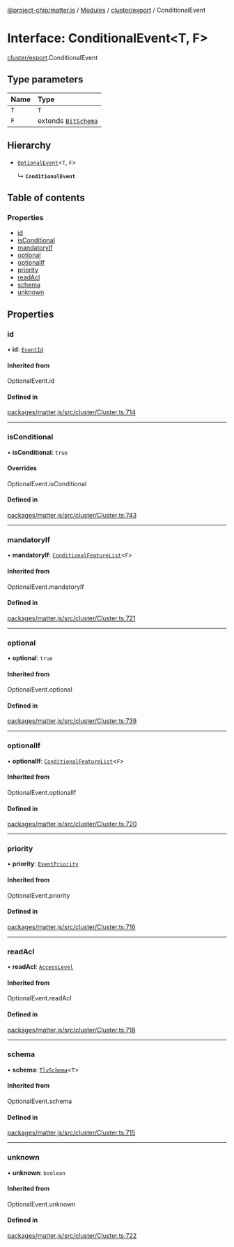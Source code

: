 [@project-chip/matter.js](../README.md) / [Modules](../modules.md) / [cluster/export](../modules/cluster_export.md) / ConditionalEvent

# Interface: ConditionalEvent\<T, F\>

[cluster/export](../modules/cluster_export.md).ConditionalEvent

## Type parameters

| Name | Type |
| :------ | :------ |
| `T` | `T` |
| `F` | extends [`BitSchema`](../modules/schema_export.md#bitschema) |

## Hierarchy

- [`OptionalEvent`](../modules/cluster_export.md#optionalevent)\<`T`, `F`\>

  ↳ **`ConditionalEvent`**

## Table of contents

### Properties

- [id](cluster_export.ConditionalEvent.md#id)
- [isConditional](cluster_export.ConditionalEvent.md#isconditional)
- [mandatoryIf](cluster_export.ConditionalEvent.md#mandatoryif)
- [optional](cluster_export.ConditionalEvent.md#optional)
- [optionalIf](cluster_export.ConditionalEvent.md#optionalif)
- [priority](cluster_export.ConditionalEvent.md#priority)
- [readAcl](cluster_export.ConditionalEvent.md#readacl)
- [schema](cluster_export.ConditionalEvent.md#schema)
- [unknown](cluster_export.ConditionalEvent.md#unknown)

## Properties

### id

• **id**: [`EventId`](../modules/datatype_export.md#eventid)

#### Inherited from

OptionalEvent.id

#### Defined in

[packages/matter.js/src/cluster/Cluster.ts:714](https://github.com/project-chip/matter.js/blob/e87b236f/packages/matter.js/src/cluster/Cluster.ts#L714)

___

### isConditional

• **isConditional**: ``true``

#### Overrides

OptionalEvent.isConditional

#### Defined in

[packages/matter.js/src/cluster/Cluster.ts:743](https://github.com/project-chip/matter.js/blob/e87b236f/packages/matter.js/src/cluster/Cluster.ts#L743)

___

### mandatoryIf

• **mandatoryIf**: [`ConditionalFeatureList`](../modules/cluster_export.md#conditionalfeaturelist)\<`F`\>

#### Inherited from

OptionalEvent.mandatoryIf

#### Defined in

[packages/matter.js/src/cluster/Cluster.ts:721](https://github.com/project-chip/matter.js/blob/e87b236f/packages/matter.js/src/cluster/Cluster.ts#L721)

___

### optional

• **optional**: ``true``

#### Inherited from

OptionalEvent.optional

#### Defined in

[packages/matter.js/src/cluster/Cluster.ts:739](https://github.com/project-chip/matter.js/blob/e87b236f/packages/matter.js/src/cluster/Cluster.ts#L739)

___

### optionalIf

• **optionalIf**: [`ConditionalFeatureList`](../modules/cluster_export.md#conditionalfeaturelist)\<`F`\>

#### Inherited from

OptionalEvent.optionalIf

#### Defined in

[packages/matter.js/src/cluster/Cluster.ts:720](https://github.com/project-chip/matter.js/blob/e87b236f/packages/matter.js/src/cluster/Cluster.ts#L720)

___

### priority

• **priority**: [`EventPriority`](../enums/cluster_export.EventPriority.md)

#### Inherited from

OptionalEvent.priority

#### Defined in

[packages/matter.js/src/cluster/Cluster.ts:716](https://github.com/project-chip/matter.js/blob/e87b236f/packages/matter.js/src/cluster/Cluster.ts#L716)

___

### readAcl

• **readAcl**: [`AccessLevel`](../enums/cluster_export.AccessLevel.md)

#### Inherited from

OptionalEvent.readAcl

#### Defined in

[packages/matter.js/src/cluster/Cluster.ts:718](https://github.com/project-chip/matter.js/blob/e87b236f/packages/matter.js/src/cluster/Cluster.ts#L718)

___

### schema

• **schema**: [`TlvSchema`](../classes/tlv_export.TlvSchema.md)\<`T`\>

#### Inherited from

OptionalEvent.schema

#### Defined in

[packages/matter.js/src/cluster/Cluster.ts:715](https://github.com/project-chip/matter.js/blob/e87b236f/packages/matter.js/src/cluster/Cluster.ts#L715)

___

### unknown

• **unknown**: `boolean`

#### Inherited from

OptionalEvent.unknown

#### Defined in

[packages/matter.js/src/cluster/Cluster.ts:722](https://github.com/project-chip/matter.js/blob/e87b236f/packages/matter.js/src/cluster/Cluster.ts#L722)
